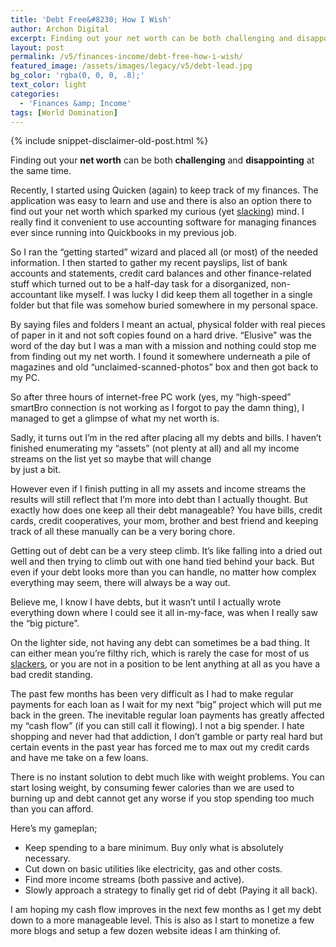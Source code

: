 ```yaml
---
title: 'Debt Free&#8230; How I Wish'
author: Archon Digital
excerpt: Finding out your net worth can be both challenging and disappointing at the same time.
layout: post
permalink: /v5/finances-income/debt-free-how-i-wish/
featured_image: /assets/images/legacy/v5/debt-lead.jpg
bg_color: 'rgba(0, 0, 0, .8);'
text_color: light
categories:
  - 'Finances &amp; Income'
tags: [World Domination]
---
```

{% include snippet-disclaimer-old-post.html %}

<span class="entry-lead">Finding out your <strong>net worth</strong> can be both <strong>challenging</strong> and <strong>disappointing</strong> at the same time.</span><!--more-->

Recently, I started using Quicken (again) to keep track of my finances. The application was easy to learn and use and there is also an option there to find out your net worth which sparked my curious (yet <a href="{{ site.baseurl }}/v5/philippines/malu-fernandez-is-my-tita/" target="_blank">slacking</a>) mind. I really find it convenient to use accounting software for managing finances ever since running into Quickbooks in my previous job.

So I ran the &#8220;getting started&#8221; wizard and placed all (or most) of the needed information. I then started to gather my recent payslips, list of bank accounts and statements, credit card balances and other finance-related stuff which turned out to be a half-day task for a disorganized, non-accountant like myself. I was lucky I did keep them all together in a single folder but that file was somehow buried somewhere in my personal space.

By saying files and folders I meant an actual, physical folder with real pieces of paper in it and not soft copies found on a hard drive. &#8220;Elusive&#8221; was the word of the day but I was a man with a mission and nothing could stop me from finding out my net worth. I found it somewhere underneath a pile of magazines and old &#8220;unclaimed-scanned-photos&#8221; box and then got back to my PC.

So after three hours of internet-free PC work (yes, my &#8220;high-speed&#8221; smartBro connection is not working as I forgot to pay the damn thing), I managed to get a glimpse of what my net worth is.

Sadly, it turns out I&#8217;m in the red after placing all my debts and bills. I haven&#8217;t finished enumerating my &#8220;assets&#8221; (not plenty at all) and all my income streams on the list yet so maybe that will change  
by just a bit.

However even if I finish putting in all my assets and income streams the results will still reflect that I&#8217;m more into debt than I actually thought. But exactly how does one keep all their debt manageable? You have bills, credit cards, credit cooperatives, your mom, brother and best friend and keeping track of all these manually can be a very boring chore.

Getting out of debt can be a very steep climb. It&#8217;s like falling into a dried out well and then trying to climb out with one hand tied behind your back. But even if your debt looks more than you can handle, no matter how complex everything may seem, there will always be a way out.

Believe me, I know I have debts, but it wasn&#8217;t until I actually wrote everything down where I could see it all in-my-face, was when I really saw the &#8220;big picture&#8221;.

On the lighter side, not having any debt can sometimes be a bad thing. It can either mean you&#8217;re filthy rich, which is rarely the case for most of us <a href="{{ site.baseurl }}/v5/philippines/malu-fernandez-is-my-tita/" target="_blank">slackers</a>, or you are not in a position to be lent anything at all as you have a bad credit standing.

The past few months has been very difficult as I had to make regular payments for each loan as I wait for my next &#8220;big&#8221; project which will put me back in the green. The inevitable regular loan payments has greatly affected my &#8220;cash flow&#8221; (if you can still call it flowing). I not a big spender. I hate shopping and never had that addiction, I don&#8217;t gamble or party real hard but certain events in the past year has forced me to max out my credit cards and have me take on a few loans.

There is no instant solution to debt much like with weight problems. You can start losing weight, by consuming fewer calories than we are used to burning up and debt cannot get any worse if you stop spending too much than you can afford.

Here&#8217;s my gameplan;

*   Keep spending to a bare minimum. Buy only what is absolutely necessary.
*   Cut down on basic utilities like electricity, gas and other costs.
*   Find more income streams (both passive and active).
*   Slowly approach a strategy to finally get rid of debt (Paying it all back).

I am hoping my cash flow improves in the next few months as I get my debt down to a more manageable level. This is also as I start to monetize a few more blogs and setup a few dozen website ideas I am thinking of.